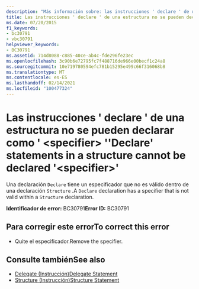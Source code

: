 ```yaml
---
description: "Más información sobre: las instrucciones ' declare ' de una estructura no se pueden declarar como ' <specifier> '"
title: Las instrucciones ' declare ' de una estructura no se pueden declarar como ' <specifier> '
ms.date: 07/20/2015
f1_keywords:
- bc30791
- vbc30791
helpviewer_keywords:
- BC30791
ms.assetid: 714d8088-c885-40ce-ab4c-fde296fe23ec
ms.openlocfilehash: 3c90b6e72795fc7f488716de966e00becf1c24a8
ms.sourcegitcommit: 10e719780594efc781b15295e499c66f316068b8
ms.translationtype: MT
ms.contentlocale: es-ES
ms.lasthandoff: 02/14/2021
ms.locfileid: "100477324"
---
```

# <a name="declare-statements-in-a-structure-cannot-be-declared-specifier"></a><span data-ttu-id="b8d83-103">Las instrucciones ' declare ' de una estructura no se pueden declarar como ' \<specifier> '</span><span class="sxs-lookup"><span data-stu-id="b8d83-103">'Declare' statements in a structure cannot be declared '\<specifier>'</span></span>

<span data-ttu-id="b8d83-104">Una declaración `Declare` tiene un especificador que no es válido dentro de una declaración `Structure` .</span><span class="sxs-lookup"><span data-stu-id="b8d83-104">A `Declare` declaration has a specifier that is not valid within a `Structure` declaration.</span></span>  
  
 <span data-ttu-id="b8d83-105">**Identificador de error:** BC30791</span><span class="sxs-lookup"><span data-stu-id="b8d83-105">**Error ID:** BC30791</span></span>  
  
## <a name="to-correct-this-error"></a><span data-ttu-id="b8d83-106">Para corregir este error</span><span class="sxs-lookup"><span data-stu-id="b8d83-106">To correct this error</span></span>  
  
- <span data-ttu-id="b8d83-107">Quite el especificador.</span><span class="sxs-lookup"><span data-stu-id="b8d83-107">Remove the specifier.</span></span>  
  
## <a name="see-also"></a><span data-ttu-id="b8d83-108">Consulte también</span><span class="sxs-lookup"><span data-stu-id="b8d83-108">See also</span></span>

- [<span data-ttu-id="b8d83-109">Delegate (Instrucción)</span><span class="sxs-lookup"><span data-stu-id="b8d83-109">Delegate Statement</span></span>](../language-reference/statements/delegate-statement.md)
- [<span data-ttu-id="b8d83-110">Structure (Instrucción)</span><span class="sxs-lookup"><span data-stu-id="b8d83-110">Structure Statement</span></span>](../language-reference/statements/structure-statement.md)
